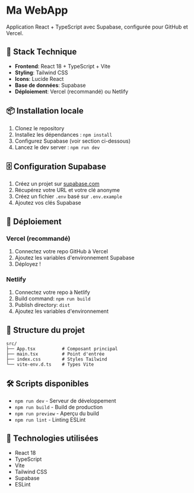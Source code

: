 # Ma WebApp

Application React + TypeScript avec Supabase, configurée pour GitHub et Vercel.

## 🚀 Stack Technique

- **Frontend**: React 18 + TypeScript + Vite
- **Styling**: Tailwind CSS
- **Icons**: Lucide React
- **Base de données**: Supabase
- **Déploiement**: Vercel (recommandé) ou Netlify

## 📦 Installation locale

1. Clonez le repository
2. Installez les dépendances : `npm install`
3. Configurez Supabase (voir section ci-dessous)
4. Lancez le dev server : `npm run dev`

## 🗄️ Configuration Supabase

1. Créez un projet sur [supabase.com](https://supabase.com)
2. Récupérez votre URL et votre clé anonyme
3. Créez un fichier `.env` basé sur `.env.example`
4. Ajoutez vos clés Supabase

## 🚢 Déploiement

### Vercel (recommandé)
1. Connectez votre repo GitHub à Vercel
2. Ajoutez les variables d'environnement Supabase
3. Déployez !

### Netlify
1. Connectez votre repo à Netlify
2. Build command: `npm run build`
3. Publish directory: `dist`
4. Ajoutez les variables d'environnement

## 📁 Structure du projet

```
src/
├── App.tsx          # Composant principal
├── main.tsx         # Point d'entrée
├── index.css        # Styles Tailwind
└── vite-env.d.ts    # Types Vite
```

## 🛠️ Scripts disponibles

- `npm run dev` - Serveur de développement
- `npm run build` - Build de production
- `npm run preview` - Aperçu du build
- `npm run lint` - Linting ESLint

## 🔧 Technologies utilisées

- React 18
- TypeScript
- Vite
- Tailwind CSS
- Supabase
- ESLint